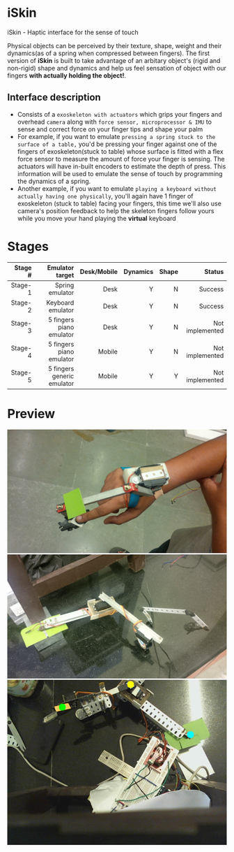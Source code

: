 # iSkin
iSkin - Haptic interface for the sense of touch

 Physical objects can be perceived by their texture, shape, weight
 and their dynamics(as of a spring when compressed between fingers).
 The first version of **iSkin** is built to take advantage of an arbitary object's (rigid and non-rigid) shape and dynamics and 
 help us feel sensation of object with our fingers **with actually holding the object!**. 
 
## Interface description
 - Consists of a `exoskeleton with actuators` which grips your fingers and overhead `camera` along with `force sensor, microprocessor & IMU` to sense and correct force on your finger tips and shape your palm
 - For example, if you want to emulate `pressing a spring stuck to the surface of a table,` you'd be pressing your finger against one of the fingers of exoskeleton(stuck to table) whose surface is fitted with a flex force sensor to measure the amount of force your finger is sensing. The actuators will have in-built encoders to estimate the depth of press. This information will be used to emulate the sense of touch by programming the dynamics of a spring.
 - Another example, if you want to emulate `playing a keyboard without actually having one physically`, you'll again have 1 finger of exoskeleton (stuck to table) facing your fingers, this time we'll also use camera's position feedback to help the skeleton fingers follow yours while you move your hand playing the **virtual** keyboard
 
# Stages
|Stage #|Emulator target|Desk/Mobile|Dynamics|Shape|Status|
|------:|---------------:|---------:|--------:|---:|------:|
|Stage-1|Spring emulator|Desk|Y|N|Success|
|Stage-2|Keyboard emulator|Desk|Y|N|Success|
|Stage-3|5 fingers piano emulator|Desk|Y|N|Not implemented|
|Stage-4|5 fingers piano emulator|Mobile|Y|N|Not implemented|
|Stage-5|5 fingers generic emulator|Mobile|Y|Y|Not implemented|

# Preview
![alt tag](https://github.com/RahulDamineni/iSkin/blob/master/img/a.jpg) 
![alt tag](https://github.com/RahulDamineni/iSkin/blob/master/img/b.jpg)
![alt tag](https://github.com/RahulDamineni/iSkin/blob/master/img/c.png)


